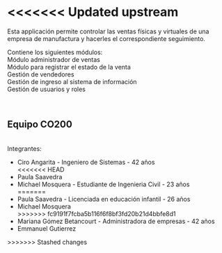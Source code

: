 <<<<<<< Updated upstream
=======
<p>Esta applicación permite controlar las ventas físicas y virtuales de una empresa de manufactura y hacerles el correspondiente seguimiento.</p>
<p>Contiene los siguientes módulos:<br>
Módulo administrador de ventas<br>
Módulo para registrar el estado de la venta<br>
Gestión de vendedores<br>
Gestión de ingreso al sistema de información<br>
Gestión de usuarios y roles<br></p>
<p>
<br><h2>Equipo CO200</h2><br>
Integrantes:<br>
<ul>
<li>Ciro Angarita - Ingeniero de Sistemas - 42 años</li> 
<<<<<<< HEAD
<li>Paula Saavedra</li> 
<li>Michael Mosquera - Estudiante de Ingenieria Civil - 23 años</li> 
=======
<li>Paula Saavedra - Licenciada en educación infantil - 26 años</li> 
<li>Michael Mosquera</li> 
>>>>>>> fc9191f7fcba5b116f6f8bf3fd20b21d4bbfe8d1
<li>Mariana Gómez Betancourt - Administradora de empresas - 42 años</li> 
<li>Emmanuel Gutierrez</li> 
</ul>
</p>
>>>>>>> Stashed changes
